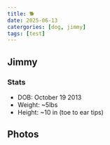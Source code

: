 ```yaml
---
title: 🐕
date: 2025-06-13
catergories: [dog, jimmy]
tags: [test]
---
```


## Jimmy 

### Stats
- DOB: October 19 2013
- Weight: ~5lbs
- Height: ~10 in (toe to ear tips)

## Photos

<!-- ![alt text](image.png)
![alt text](image-3.png)
![alt text](image-2.png)
![alt text](image-1.png)
![alt text](image-5.png)
![alt text](image-4.png) -->


